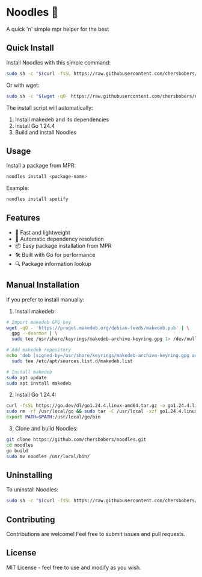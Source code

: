 # Noodles 🍜

A quick 'n' simple mpr helper for the best

## Quick Install

Install Noodles with this simple command:

```bash
sudo sh -c "$(curl -fsSL https://raw.githubusercontent.com/chersbobers/noodles/main/tools/install.sh)"
```

Or with wget:

```bash
sudo sh -c "$(wget -qO- https://raw.githubusercontent.com/chersbobers/noodles/main/tools/install.sh)"
```

The install script will automatically:
1. Install makedeb and its dependencies
2. Install Go 1.24.4
3. Build and install Noodles

## Usage

Install a package from MPR:

```bash
noodles install <package-name>
```

Example:
```bash
noodles install spotify
```

## Features

- 🚀 Fast and lightweight
- 🔄 Automatic dependency resolution
- 📦 Easy package installation from MPR
- 🛠️ Built with Go for performance
- 🔍 Package information lookup

## Manual Installation

If you prefer to install manually:

1. Install makedeb:
```bash
# Import makedeb GPG key
wget -qO - 'https://proget.makedeb.org/debian-feeds/makedeb.pub' | \
  gpg --dearmor | \
  sudo tee /usr/share/keyrings/makedeb-archive-keyring.gpg 1> /dev/null

# Add makedeb repository
echo 'deb [signed-by=/usr/share/keyrings/makedeb-archive-keyring.gpg arch=all] https://proget.makedeb.org/ makedeb main' | \
  sudo tee /etc/apt/sources.list.d/makedeb.list

# Install makedeb
sudo apt update
sudo apt install makedeb
```

2. Install Go 1.24.4:
```bash
curl -fsSL https://go.dev/dl/go1.24.4.linux-amd64.tar.gz -o go1.24.4.linux-amd64.tar.gz
sudo rm -rf /usr/local/go && sudo tar -C /usr/local -xzf go1.24.4.linux-amd64.tar.gz
export PATH=$PATH:/usr/local/go/bin
```

3. Clone and build Noodles:
```bash
git clone https://github.com/chersbobers/noodles.git
cd noodles
go build
sudo mv noodles /usr/local/bin/
```

## Uninstalling

To uninstall Noodles:

```bash
sudo sh -c "$(curl -fsSL https://raw.githubusercontent.com/chersbobers/noodles/main/tools/uninstall.sh)"
```

## Contributing

Contributions are welcome! Feel free to submit issues and pull requests.

## License

MIT License - feel free to use and modify as you wish.
